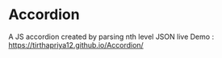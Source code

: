 # Accordion
A JS accordion created by parsing nth level JSON
live Demo : https://tirthapriya12.github.io/Accordion/
